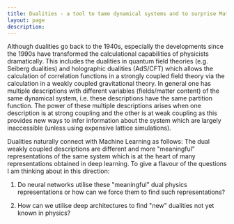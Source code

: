 ```yaml
---
title: Dualities - a tool to tame dynamical systems and to surprise Mathematicians
layout: page
description:
---
```

Although dualities go back to the 1940s, especially the developments since the 1990s have transformed the calculational capabilities of physicists dramatically. This includes the dualities in quantum field theories (e.g. Seiberg dualities) and holographic dualities (AdS/CFT) which allows the calculation of correlation functions in a strongly coupled field theory via the calculation in a weakly coupled gravitational theory. In general one has multiple descriptions with different variables (fields/matter content) of the same dynamical system, i.e. these descriptions have the same partition function. The power of these multiple descriptions arises when one description is at strong coupling and the other is at weak coupling as this provides new ways to infer information about the system which are largely inaccessible (unless using expensive lattice simulations).

Dualities naturally connect with Machine Learning as follows: The dual weakly coupled descriptions are different and more "meaningful" representations of the same system which is at the heart of many representations obtained in deep learning. To give a flavour of the questions I am thinking about in this direction:

1. Do neural networks utilise these "meaningful" dual physics representations or how can we force them to find such representations?

2. How can we utilise deep architectures to find "new" dualities not yet known in physics?
